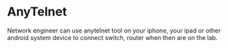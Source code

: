 # AnyTelnet
Network engineer can use anytelnet tool on your iphone, your ipad or other android system device to connect switch, router when then are on the lab. 
